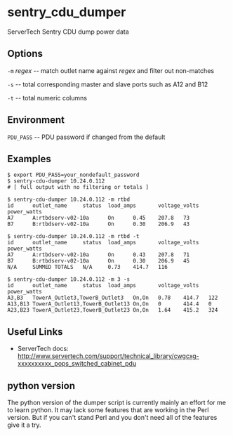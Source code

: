 sentry_cdu_dumper
=================

ServerTech Sentry CDU dump power data

Options
-------

`-m` *regex* -- match outlet name against *regex* and filter out non-matches

`-s` -- total corresponding master and slave ports such as A12 and B12

`-t` -- total numeric columns

Environment
-----------

`PDU_PASS` -- PDU password if changed from the default

Examples
--------

	$ export PDU_PASS=your_nondefault_password
	$ sentry-cdu-dumper 10.24.0.112
	# [ full output with no filtering or totals ]

	$ sentry-cdu-dumper 10.24.0.112 -m rtbd
	id      outlet_name     status  load_amps       voltage_volts   power_watts
	A7      A:rtbdserv-v02-10a      On      0.45    207.8   73
	B7      B:rtbdserv-v02-10a      On      0.30    206.9   43

	$ sentry-cdu-dumper 10.24.0.112 -m rtbd -t
	id      outlet_name     status  load_amps       voltage_volts   power_watts
	A7      A:rtbdserv-v02-10a      On      0.43    207.8   71
	B7      B:rtbdserv-v02-10a      On      0.30    206.9   45
	N/A     SUMMED TOTALS   N/A     0.73    414.7   116    

	$ sentry-cdu-dumper 10.24.0.112 -m 3 -s
	id      outlet_name     status  load_amps       voltage_volts   power_watts
	A3,B3   TowerA_Outlet3,TowerB_Outlet3   On,On   0.78    414.7   122
	A13,B13 TowerA_Outlet13,TowerB_Outlet13 On,On   0       414.4   0
	A23,B23 TowerA_Outlet23,TowerB_Outlet23 On,On   1.64    415.2   324

Useful Links
------------

* ServerTech docs: http://www.servertech.com/support/technical_library/cwgcxg-xxxxxxxxxx_pops_switched_cabinet_pdu

python version
--------------

The python version of the dumper script is currently mainly an effort for me to
learn python.  It may lack some features that are working in the Perl version.
But if you can't stand Perl and you don't need all of the features give it a try.
